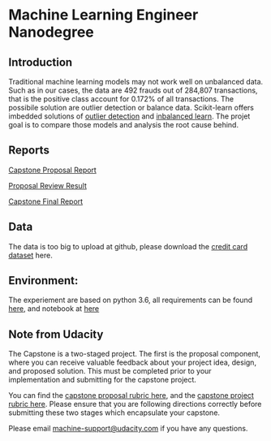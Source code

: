 # Machine Learning Engineer Nanodegree
## Introduction
Traditional machine learning models may not work well on unbalanced data. Such as in our cases, the data are 492 frauds out of 284,807 transactions, that is the positive class account for 0.172% of all transactions. The possibile solution are outlier detection or balance data. Scikit-learn offers imbedded solutions of [outlier detection](http://scikit-learn.org/stable/modules/outlier_detection.html) and [inbalanced learn](http://contrib.scikit-learn.org/imbalanced-learn/stable/).  The projet goal is to compare those models and analysis the root cause behind.

## Reports
[Capstone Proposal Report](capstone-proposal.pdf) </p>
[Proposal Review Result](https://review.udacity.com/#!/reviews/1206925) </p>
[Capstone Final Report](capstone-final-report.pdf)

## Data
The data is too big to upload at github, please download the [credit card dataset](https://www.kaggle.com/mlg-ulb/creditcardfraud/data) here.

## Environment:
The experiement are based on python 3.6, all requirements can be found [here](requirements.txt), and notebook at [here](credit_card_fraud_detection.ipynb)

## Note from Udacity

The Capstone is a two-staged project. The first is the proposal component, where you can receive valuable feedback about your project idea, design, and proposed solution. This must be completed prior to your implementation and submitting for the capstone project. 

You can find the [capstone proposal rubric here](https://review.udacity.com/#!/rubrics/410/view), and the [capstone project rubric here](https://review.udacity.com/#!/rubrics/108/view). Please ensure that you are following directions correctly before submitting these two stages which encapsulate your capstone.

Please email [machine-support@udacity.com](mailto:machine-support@udacity.com) if you have any questions.
